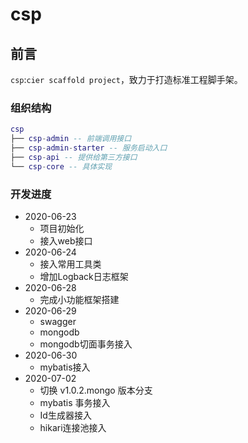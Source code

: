 # csp
## 前言

`csp`:`cier scaffold project`，致力于打造标准工程脚手架。

### 组织结构

``` lua
csp
├── csp-admin -- 前端调用接口
├── csp-admin-starter -- 服务启动入口
├── csp-api -- 提供给第三方接口
└── csp-core -- 具体实现
```
### 开发进度
* 2020-06-23 
    * 项目初始化
    * 接入web接口
* 2020-06-24 
    * 接入常用工具类
    * 增加Logback日志框架
* 2020-06-28 
    * 完成小功能框架搭建
* 2020-06-29 
    * swagger
    * mongodb
    * mongodb切面事务接入
* 2020-06-30 
    * mybatis接入
* 2020-07-02 
    * 切换 v1.0.2.mongo 版本分支
    * mybatis 事务接入
    * Id生成器接入
    * hikari连接池接入